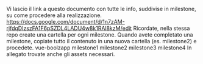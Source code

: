 
Vi lascio il link a questo documento con tutte le info, suddivise in milestone, su come procedere alla realizzazione.
https://docs.google.com/document/d/1n7zAM-rjfdqDIzszFA1F6pSZDL4LADU4w8k1RAl8kzM/edit
Ricordate, nella stessa repo create una cartella per ogni milestone.
Quando avete completato una milestone, copiate tutto il contenuto in una nuova cartella (es. milestone2) e procedete.
vue-boolzapp
milestone1
milestone2
milestone3
milestone4
In allegato trovate anche gli assets necessari.



